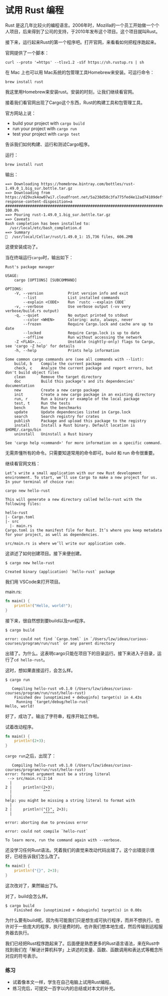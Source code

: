 #  试用 Rust 编程



Rust 是这几年比较火的编程语言。2006年时，Mozilla的一个员工开始做一个个人项目，后来得到了公司的支持，于2010年发布这个项目。这个项目就叫Rust。



接下来，运行起来Rust的第一个程序吧。打开官网，来看看如何把程序跑起来。



官网提供了一个脚本：

```shell
curl --proto '=https' --tlsv1.2 -sSf https://sh.rustup.rs | sh
```



在 Mac 上也可以用 Mac系统的包管理工具Homebrew来安装。可运行命令：

```shell
brew install rust
```



我这里用Homebrew来安装rust。安装的时刻，让我们继续看官网。



接着我们看官网出现了Cargo这个东西，Rust的构建工具和包管理工具。



官方网站上说：



- build your project with `cargo build`
- run your project with `cargo run`
- test your project with `cargo test`



告诉我们如何构建、运行和测试Cargo程序。



运行：



```shell
brew install rust
```



输出：



```shell
==> Downloading https://homebrew.bintray.com/bottles/rust-1.49.0_1.big_sur.bottle.tar.gz
==> Downloading from https://d29vzk4ow07wi7.cloudfront.net/5a238d58c3fa775fed4e12ad74109deff54a82a06cb6a3a4f51b5d37587fb319?response-content-disposition=a
######################################################################## 100.0%
==> Pouring rust-1.49.0_1.big_sur.bottle.tar.gz
==> Caveats
Bash completion has been installed to:
  /usr/local/etc/bash_completion.d
==> Summary
🍺  /usr/local/Cellar/rust/1.49.0_1: 15,736 files, 606.2MB
```



这便安装成功了。



当在终端运行`cargo`时，输出如下：



```shell
Rust's package manager

USAGE:
    cargo [OPTIONS] [SUBCOMMAND]

OPTIONS:
    -V, --version           Print version info and exit
        --list              List installed commands
        --explain <CODE>    Run `rustc --explain CODE`
    -v, --verbose           Use verbose output (-vv very verbose/build.rs output)
    -q, --quiet             No output printed to stdout
        --color <WHEN>      Coloring: auto, always, never
        --frozen            Require Cargo.lock and cache are up to date
        --locked            Require Cargo.lock is up to date
        --offline           Run without accessing the network
    -Z <FLAG>...            Unstable (nightly-only) flags to Cargo, see 'cargo -Z help' for details
    -h, --help              Prints help information

Some common cargo commands are (see all commands with --list):
    build, b    Compile the current package
    check, c    Analyze the current package and report errors, but don't build object files
    clean       Remove the target directory
    doc         Build this package's and its dependencies' documentation
    new         Create a new cargo package
    init        Create a new cargo package in an existing directory
    run, r      Run a binary or example of the local package
    test, t     Run the tests
    bench       Run the benchmarks
    update      Update dependencies listed in Cargo.lock
    search      Search registry for crates
    publish     Package and upload this package to the registry
    install     Install a Rust binary. Default location is $HOME/.cargo/bin
    uninstall   Uninstall a Rust binary

See 'cargo help <command>' for more information on a specific command.
```



无需弄懂所有的命令。只需要知道常用的命令即可。build 和 run 命令很重要。



继续看官网文档：

```
Let’s write a small application with our new Rust development environment. To start, we’ll use Cargo to make a new project for us. In your terminal of choice run:

cargo new hello-rust

This will generate a new directory called hello-rust with the following files:

hello-rust
|- Cargo.toml
|- src
  |- main.rs
Cargo.toml is the manifest file for Rust. It’s where you keep metadata for your project, as well as dependencies.

src/main.rs is where we’ll write our application code.
```


这讲述了如何创建项目。接下来便创建。



```shell
$ cargo new hello-rust

Created binary (application) `hello-rust` package
```



我们用 VSCode来打开项目。



main.rs:

```rust
fn main() {
    println!("Hello, world!");
}
```



接下来，很自然想到要build以及run程序。



```shell
$ cargo build

error: could not find `Cargo.toml` in `/Users/lzw/ideas/curious-courses/program/run/rust` or any parent directory
```



出错了。为什么。这表明cargo只能在项目下的目录运行。接下来进入子目录，运行了`cd hello-rust`。



这时，想如果直接运行，会怎么样。



```shell
$ cargo run
   
   Compiling hello-rust v0.1.0 (/Users/lzw/ideas/curious-courses/program/run/rust/hello-rust)
    Finished dev [unoptimized + debuginfo] target(s) in 4.43s
     Running `target/debug/hello-rust`
Hello, world!
```



好了，成功了。输出了字符串，程序开始工作啦。



试着改动程序。



```rust
fn main() {
    println!(2+3);
}
```



`cargo run`之后，出现了：



```shell
   Compiling hello-rust v0.1.0 (/Users/lzw/ideas/curious-courses/program/run/rust/hello-rust)
error: format argument must be a string literal
 --> src/main.rs:2:14
  |
2 |     println!(2+3);
  |              ^^^
  |
help: you might be missing a string literal to format with
  |
2 |     println!("{}", 2+3);
  |              ^^^^^

error: aborting due to previous error

error: could not compile `hello-rust`

To learn more, run the command again with --verbose.
```



还没学习任何Rust语法。凭着我们的直觉来改动代码出错了。这个出错提示很好，已经告诉我们怎么改了。



```rust
fn main() {
    println!("{}", 2+3);
}
```



这次改对了，果然输出了5。



对了，build会怎么样。

```shell
$ cargo build
    Finished dev [unoptimized + debuginfo] target(s) in 0.00s
```



为什么要有build呢。因为有可能我们只是想生成可执行程序，而并不想执行。也许对于一些庞大的程序，执行是费时的。也许我们想本地生成，然后传输到远程服务器去执行。



我们已经把Rust程序跑起来了。后面便是熟悉更多的Rust语言语法，来在Rust中找到我们在「解谜计算机科学」上讲述的变量、函数、函数调用和表达式等概念所对应的符号表示。



### 练习

* 试着像本文一样，学生在自己电脑上试用Rust编程。
* 练习完后，可提交一百字以内的总结或对本文的补充。


